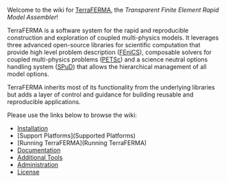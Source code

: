Welcome to the wiki for [TerraFERMA](http://terraferma.github.io), the *Transparent Finite Element Rapid Model Assembler*!

TerraFERMA is a software system for the  rapid and reproducible construction and exploration of  coupled  multi-physics models.  It leverages three advanced open-source libraries for scientific computation that provide high level problem description ([FEniCS](http://fenicsproject.org)), composable solvers for coupled multi-physics problems ([PETSc](https://www.mcs.anl.gov/petsc)) and a science neutral options handling system ([SPuD](http://www3.imperial.ac.uk/earthscienceandengineering/research/amcg/spud)) that allows the hierarchical management of all model options.  
  
TerraFERMA inherits most of its functionality from the underlying libraries but adds a layer of control and guidance for building reusable and reproducible applications.  

Please use the links below to browse the wiki:
* [Installation](Installation)
* [Support Platforms](Supported Platforms)
* [Running TerraFERMA](Running TerraFERMA)
* [Documentation](Documentation)
* [Additional Tools](Tools)
* [Administration](Administration)
* [License](License)

